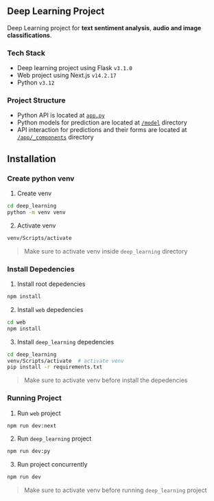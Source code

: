 ## Deep Learning Project

Deep Learning project for **text sentiment analysis**, **audio and image classifications**.

### Tech Stack
- Deep learning project using Flask `v3.1.0`
- Web project using Next.js `v14.2.17`
- Python `v3.12`

### Project Structure

- Python API is located at [`app.py`](./deep_learning/app.py)
- Python models for prediction are located at [`/model`](./deep_learning/model) directory
- API interaction for predictions and their forms are located at [`/app/_components`](./web/app/_components) directory

## Installation

### Create python venv

1. Create venv

```bash
cd deep_learning
python -m venv venv
```

2. Activate venv

```bash
venv/Scripts/activate
```
> Make sure to activate venv inside `deep_learning` directory

### Install Depedencies

1. Install root depedencies

```bash
npm install
```

2. Install `web` depedencies

```bash
cd web
npm install
```

3. Install `deep_learning` depedencies

```bash
cd deep_learning
venv/Scripts/activate  # activate venv
pip install -r requirements.txt
```
> Make sure to activate venv before install the depedencies

### Running Project

1. Run `web` project

```bash
npm run dev:next
```

2. Run `deep_learning` project

```bash
npm run dev:py
```

3. Run project concurrently

```bash
npm run dev
```
> Make sure to activate venv before running `deep_learning` project